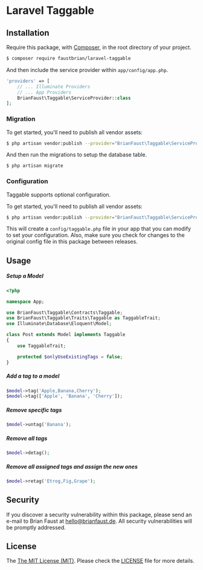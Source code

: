 # Laravel Taggable

## Installation

Require this package, with [Composer](https://getcomposer.org/), in the root directory of your project.

``` bash
$ composer require faustbrian/laravel-taggable
```

And then include the service provider within `app/config/app.php`.

``` php
'providers' => [
    // ... Illuminate Providers
    // ... App Providers
    BrianFaust\Taggable\ServiceProvider::class
];
```

### Migration

To get started, you'll need to publish all vendor assets:

```bash
$ php artisan vendor:publish --provider="BrianFaust\Taggable\ServiceProvider"
```

And then run the migrations to setup the database table.

```bash
$ php artisan migrate
```

### Configuration

Taggable supports optional configuration.

To get started, you'll need to publish all vendor assets:

```bash
$ php artisan vendor:publish --provider="BrianFaust\Taggable\ServiceProvider"
```

This will create a `config/taggable.php` file in your app that you can modify to set your configuration. Also, make sure you check for changes to the original config file in this package between releases.

## Usage

##### Setup a Model

``` php
<?php

namespace App;

use BrianFaust\Taggable\Contracts\Taggable;
use BrianFaust\Taggable\Traits\Taggable as TaggableTrait;
use Illuminate\Database\Eloquent\Model;

class Post extends Model implements Taggable
{
    use TaggableTrait;

    protected $onlyUseExistingTags = false;
}
```

##### Add a tag to a model

``` php
$model->tag('Apple,Banana,Cherry');
$model->tag(['Apple', 'Banana', 'Cherry']);
```

##### Remove specific tags

``` php
$model->untag('Banana');
```

##### Remove all tags

``` php
$model->detag();
```

##### Remove all assigned tags and assign the new ones

``` php
$model->retag('Etrog,Fig,Grape');
```

## Security

If you discover a security vulnerability within this package, please send an e-mail to Brian Faust at hello@brianfaust.de. All security vulnerabilities will be promptly addressed.

## License

The [The MIT License (MIT)](LICENSE). Please check the [LICENSE](LICENSE) file for more details.

